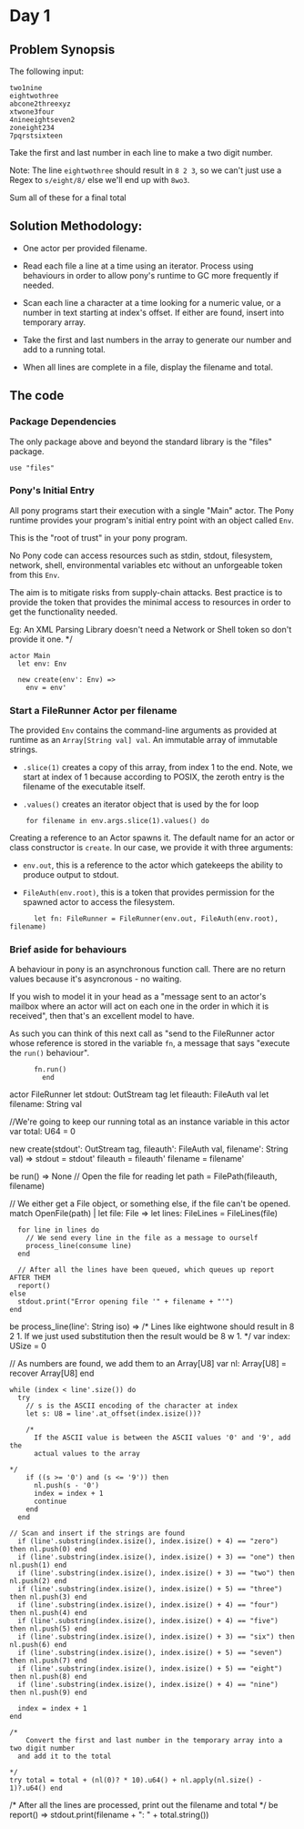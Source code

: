 # Day 1

## Problem Synopsis

The following input:

```quote
two1nine
eightwothree
abcone2threexyz
xtwone3four
4nineeightseven2
zoneight234
7pqrstsixteen
```

Take the first and last number in each line to make a two digit number.

Note: The line `eightwothree` should result in `8 2 3`, so we can't just
use a Regex to `s/eight/8/` else we'll end up with `8wo3`.

Sum all of these for a final total

## Solution Methodology:

- One actor per provided filename.

- Read each file a line at a time using an iterator.  Process using behaviours
in order to allow pony's runtime to GC more frequently if needed.

- Scan each line a character at a time looking for a numeric value, or a number
in text starting at index's offset.  If either are found, insert into temporary
array.

- Take the first and last numbers in the array to generate our number and add
to a running total.

- When all lines are complete in a file, display the filename and total.


## The code

### Package Dependencies

The only package above and beyond the standard library is the "files" package.

```ponyc
use "files"
```

### Pony's Initial Entry

All pony programs start their execution with a single "Main" actor.  The Pony
runtime provides your program's initial entry point with an object called
`Env`.

This is the "root of trust" in your pony program.

No Pony code can access resources such as stdin, stdout, filesystem, network,
shell, environmental variables etc without an unforgeable token from this
`Env`.

The aim is to mitigate risks from supply-chain attacks. Best practice is to
provide the token that provides the minimal access to resources in order to
get the functionality needed.

Eg: An XML Parsing Library doesn't need a Network or Shell token so don't
provide it one.
                                                                              */
```ponyc
actor Main
  let env: Env

  new create(env': Env) =>
    env = env'
```

### Start a FileRunner Actor per filename

The provided `Env` contains the command-line arguments as provided at runtime
as an `Array[String val] val`. An immutable array of immutable strings.

- `.slice(1)` creates a copy of this array, from index 1 to the end.  Note, we
start at index of 1 because according to POSIX, the zeroth entry is the filename
of the executable itself.

- `.values()` creates an iterator object that is used by the for loop

           
```ponyc
    for filename in env.args.slice(1).values() do
```

Creating a reference to an Actor spawns it. The default name for an actor or class
constructor is `create`. In our case, we provide it with three arguments:

- `env.out`, this is a reference to the actor which gatekeeps the ability to
produce output to stdout.

- `FileAuth(env.root)`, this is a token that provides permission for the
spawned actor to access the filesystem.

```ponyc
      let fn: FileRunner = FileRunner(env.out, FileAuth(env.root), filename)
```

### Brief aside for behaviours

A behaviour in pony is an asynchronous function call. There are no return values
because it's asyncronous - no waiting.

If you wish to model it in your head as a "message sent to an actor's mailbox
where an actor will act on each one in the order in which it is received",
then that's an excellent model to have.

As such you can think of this next call as "send to the FileRunner actor whose
reference is stored in the variable `fn`, a message that says "execute the `run()`
behaviour".

```ponyc
      fn.run()
		end
```

actor FileRunner
  let stdout: OutStream tag
  let fileauth: FileAuth val
  let filename: String val

//We're going to keep our running total as an instance variable in this actor
  var total: U64 = 0

  new create(stdout': OutStream tag, fileauth': FileAuth val, filename': String val) =>
    stdout = stdout'
    fileauth = fileauth'
    filename = filename'

  be run() => None
//  Open the file for reading
    let path = FilePath(fileauth, filename)

//  We either get a File object, or something else, if the file can't be opened.
    match OpenFile(path)
    | let file: File =>
      let lines: FileLines = FileLines(file)

      for line in lines do
        // We send every line in the file as a message to ourself
        process_line(consume line)
      end

      // After all the lines have been queued, which queues up report AFTER THEM
      report()
    else
      stdout.print("Error opening file '" + filename + "'")
    end

  be process_line(line': String iso) =>
/*
    Lines like eightwone should result in 8 2 1. If we just used substitution
  then the result would be 8 w 1.                                             */
    var index: USize = 0

//  As numbers are found, we add them to an Array[U8]
    var nl: Array[U8] = recover Array[U8] end

    while (index < line'.size()) do
      try
        // s is the ASCII encoding of the character at index
        let s: U8 = line'.at_offset(index.isize())?

        /*
          If the ASCII value is between the ASCII values '0' and '9', add the
          actual values to the array
                                                                              */
        if ((s >= '0') and (s <= '9')) then
          nl.push(s - '0')
          index = index + 1
          continue
        end
      end

    // Scan and insert if the strings are found
      if (line'.substring(index.isize(), index.isize() + 4) == "zero") then nl.push(0) end 
      if (line'.substring(index.isize(), index.isize() + 3) == "one") then nl.push(1) end
      if (line'.substring(index.isize(), index.isize() + 3) == "two") then nl.push(2) end
      if (line'.substring(index.isize(), index.isize() + 5) == "three") then nl.push(3) end
      if (line'.substring(index.isize(), index.isize() + 4) == "four") then nl.push(4) end
      if (line'.substring(index.isize(), index.isize() + 4) == "five") then nl.push(5) end
      if (line'.substring(index.isize(), index.isize() + 3) == "six") then nl.push(6) end
      if (line'.substring(index.isize(), index.isize() + 5) == "seven") then nl.push(7) end
      if (line'.substring(index.isize(), index.isize() + 5) == "eight") then nl.push(8) end
      if (line'.substring(index.isize(), index.isize() + 4) == "nine") then nl.push(9) end

      index = index + 1
    end

    /*
        Convert the first and last number in the temporary array into a two digit number
      and add it to the total
                                                                              */
    try total = total + (nl(0)? * 10).u64() + nl.apply(nl.size() - 1)?.u64() end

/*
    After all the lines are processed, print out the filename and total
                                                                              */
  be report() =>
    stdout.print(filename + ": " + total.string())
```
